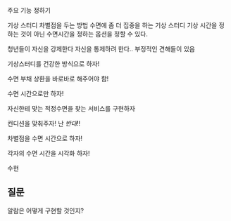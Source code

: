 주요 기능 정하기

기상 스터디 
차별점을 두는 방법
수면에 좀 더 집중을 하는 기상 스터디
기상 시간을 정하는 것이 아닌 수면시간을 정하는 옵션을 정할 수 있다.

청년들이 자신을 강제한다 자신을 통제하려 한다..
부정적인 견해들이 있음

기상스터디를 건강한 방식으로 하자!

수면 부채 상환을 바로바로 해주어야 함!

수면 시간으로만 하자!

자신한테 맞는 적정수면을 찾는 서비스를 구현하자

컨디션을 맞춰주자!
난 *반대*!!

차별점을 수면 시간으로 하자!

각자의 수면 시간을 시각화 하자!

수현


## 질문
알람은 어떻게 구현할 것인지?
